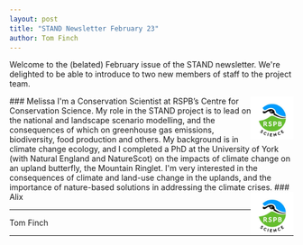 ```yaml
---
layout: post
title: "STAND Newsletter February 23"
author: Tom Finch
---
```


Welcome to the (belated) February issue of the STAND newsletter. We're delighted to be able to introduce to two new members of staff to the project team.

<img src="/assets/img/rspb_science.jpg" width="15%" align="right">
### Melissa
I'm a Conservation Scientist at RSPB’s Centre for Conservation Science. My role in the STAND project is to lead on the national and landscape scenario modelling, and the consequences of which on greenhouse gas emissions, biodiversity, food production and others. My background is in climate change ecology, and I completed a PhD at the University of York (with Natural England and NatureScot) on the impacts of climate change on an upland butterfly, the Mountain Ringlet. I'm very interested in the consequences of climate and land-use change in the uplands, and the importance of nature-based solutions in addressing the climate crises. 

<img src="/assets/img/rspb_science.jpg" width="15%" align="right">
### Alix

***
Tom Finch

***
